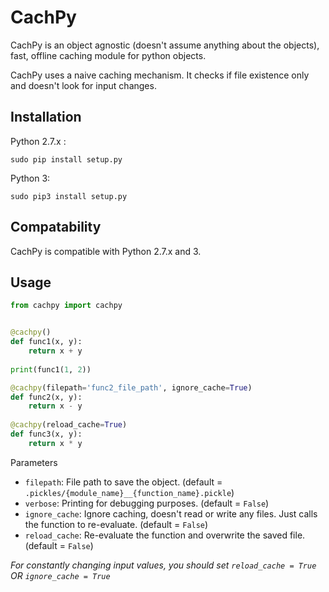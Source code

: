 # CachPy
CachPy is an object agnostic (doesn't assume anything about the objects), fast, offline caching module for python objects.

CachPy uses a naive caching mechanism. It checks if file existence only and doesn't look for input changes.

## Installation
Python 2.7.x :
```
sudo pip install setup.py
```

Python 3:
```
sudo pip3 install setup.py
```

## Compatability
CachPy is compatible with Python 2.7.x and 3.

## Usage
```python
from cachpy import cachpy


@cachpy()
def func1(x, y):
    return x + y
    
print(func1(1, 2))

@cachpy(filepath='func2_file_path', ignore_cache=True)
def func2(x, y):
    return x - y
    
@cachpy(reload_cache=True)
def func3(x, y):
    return x * y
```

Parameters
* `filepath`: File path to save the object. (default = `.pickles/{module_name}__{function_name}.pickle`)
* `verbose`: Printing for debugging purposes. (default = `False`)
* `ignore_cache`: Ignore caching, doesn't read or write any files. Just calls the function to re-evaluate. (default = `False`)
* `reload_cache`: Re-evaluate the function and overwrite the saved file. (default = `False`)

*For constantly changing input values, you should set `reload_cache = True` OR `ignore_cache = True`*
